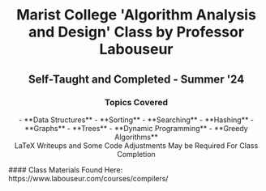 <h1 align="center">Marist College 'Algorithm Analysis and Design' Class by Professor Labouseur</h1>
<h2 align="center">Self-Taught and Completed - Summer '24</h2>

<h3 align ="center">Topics Covered</h3>
<p align="center">
- **Data Structures**
- **Sorting**
- **Searching**
- **Hashing**
- **Graphs**
- **Trees**
- **Dynamic Programming**
- **Greedy Algorithms**
<br />
LaTeX Writeups and Some Code Adjustments May be Required For Class Completion
</p>
#### Class Materials Found Here: https://www.labouseur.com/courses/compilers/
